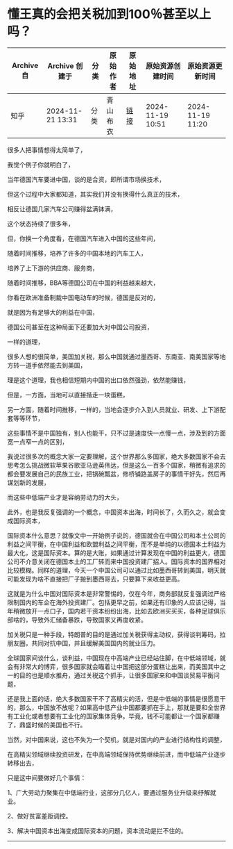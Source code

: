 # 懂王真的会把关税加到100％甚至以上吗？

| Archive 自 | Archive 创建于      | 分类  | 原始作者 | 原始地址                                                               | 原始资源创建时间         | 原始资源更新时间         |
| --------- | ---------------- | --- | ---- | ------------------------------------------------------------------ | ---------------- | ---------------- |
| 知乎        | 2024-11-21 13:31 | 分类  | 青山布衣 | [链接](https://www.zhihu.com/question/4323840541/answer/35556420464) | 2024-11-19 10:51 | 2024-11-19 11:20 |



很多人把事情想得太简单了，

我觉个例子你就明白了，

当年德国汽车要进中国，谈的是合资，即所谓市场换技术，

但这个过程中大家都知道，其实我们并没有换得什么真正的技术，

相反让德国几家汽车公司赚得盆满钵满，

这个状态持续了很多年，

但，你换一个角度看，在德国汽车进入中国的这些年间，

随着时间推移，培养了许多的中国本地的汽车工人，

培养了上下游的供应商、服务商，

随着时间推移，BBA等德国公司在中国的利益越来越大，

你看在欧洲准备制裁中国电动车的时候，德国是反对的，

就是因为有足够大的利益在中国，

德国公司甚至在这种局面下还要加大对中国公司投资，

一样的道理，

很多人想的很简单，美国加关税，那么中国就通过墨西哥、东南亚、南美国家等地方转一道手依然能去到美国，

理是这个道理，我也相信短期内中国的出口依然强劲，依然能赚钱，

但是，一方面，当地可以直接揩走一块蛋糕，

另一方面，随着时间推移，一样的，当地会逐步介入到人员就业、研发、上下游配套等等环节，

这些事情不是中国独有，别人也能干，只不过是速度快一点慢一点，涉及到的方面宽一点窄一点的区别，

我说过很多次的概念大家一定要理解，这个世界那么多国家，绝大多数国家不会去思考怎么挑战微软苹果谷歌亚马逊英伟达，但是这么一百多个国家，稍微有追求的都会要发展自己的民族工业，把锅碗瓢盆，修桥铺路盖房子的事情干好先，然后再谋划新的发展，

而这些中低端产业才是容纳劳动力的大头，

此外，也是我反复强调的一个概念，中国资本出海，时间长了，久而久之，就会变成国际资本，

国际资本什么意思？就像文中一开始例子说的，德国就会在中国公司和本土公司的利益之间平衡，在中国利益和欧盟利益之间平衡，而不是单纯的以德国本土利益为最大化，这是国际资本。算的是大账，如果通过计算发现在中国的利益更大，德国公司不介意关闭在德国本土的工厂转而来中国投资建厂招人。国际资本的国界相对比较模糊。同样的道理，今天一个中国公司可以通过比如墨西哥转到美国，明天就可能发现为啥不直接把厂子搬到墨西哥去，只要算下来收益更高。

这就是为什么中国对国际资本是非常警惕的，仅在今年，商务部就反复强调过严格限制国内的车企在海外投资建厂。包括更早之前，如果还有印象的人应该记得，当年稍微放开一点口子，国内若干资本纷纷出海，比如去欧洲买买买，各种足球俱乐部啥的，导致外汇储备暴跌，导致国家又再度收紧。

加关税只是一种手段，特朗普的目的是通过加关税获得主动权，获得谈判筹码，拉朋友圈，共同对抗中国，并且缓解美国国内的就业压力。

全球国家间谈什么，谈利益，中国现在中高端产业已经站住脚，在中低端领域，就会有非常大的博弈，很多国家就会瞄着让中国把这部分蛋糕让出来，而美国其中之一的目的也是顺水推舟，通过关税这个抓手，让很多国家来和中国谈贸易平衡问题，

还是我上面的话，绝大多数国家干不了高精尖的活，但是中低端的事情是很愿意干的，那么，中国放不放呢？如果高中低产业中国都要抓在手上，那就是要和全世界有工业化或者想要有工业化的国家集体竞争。毕竟，钱不可能都让一个国家都赚了，鼎盛时候的美国也不行。

当然，对中国来说，这也不失为一个契机，就是对国内的产业进行结构性的调整，

在高精尖领域继续投资研发，在中高端领域保持优势继续前进，而中低端产业逐步转移出去，

只是这中间要做好几个事情：

1、广大劳动力聚集在中低端行业，这部分几亿人，要通过服务业升级来纾解就业。

2、做好贫富差距调控。

3、解决中国资本出海变成国际资本的问题，资本流动是拦不住的。


---


